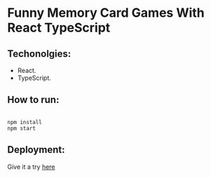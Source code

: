 # Funny Memory Card Games With React TypeScript

## Techonolgies:

- React.
- TypeScript.

## How to run:

```

npm install
npm start

```

## Deployment:

Give it a try [here](https://trannham.github.io/memory-card-game/)
